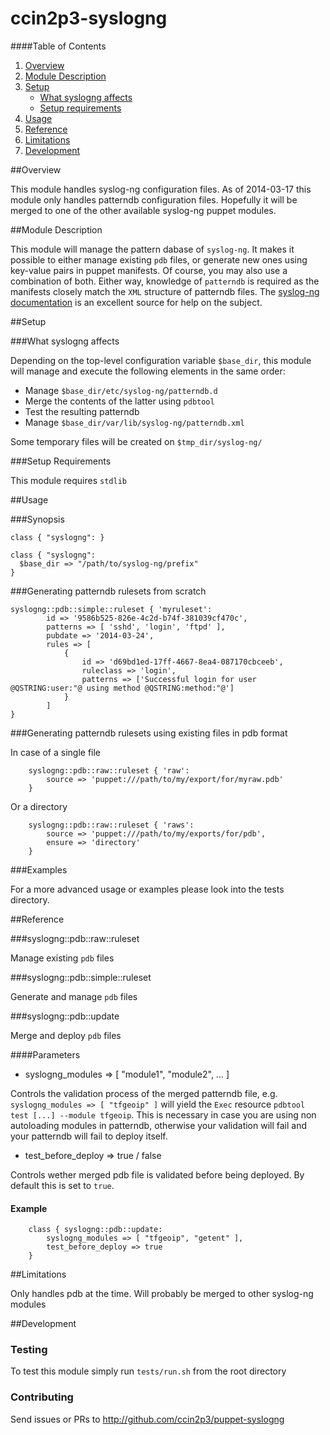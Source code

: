 # ccin2p3-syslogng

####Table of Contents

1. [Overview](#overview)
2. [Module Description](#module-description)
3. [Setup](#setup)
    * [What syslogng affects](#what-[modulename]-affects)
    * [Setup requirements](#setup-requirements)
4. [Usage](#usage)
5. [Reference](#reference)
5. [Limitations](#limitations)
6. [Development](#development)

##Overview

This module handles syslog-ng configuration files.
As of 2014-03-17 this module only handles patterndb configuration files.
Hopefully it will be merged to one of the other available syslog-ng puppet modules.

##Module Description

This module will manage the pattern dabase of `syslog-ng`.
It makes it possible to either manage existing `pdb` files, or generate new ones using key-value pairs in puppet manifests.
Of course, you may also use a combination of both.
Either way, knowledge of `patterndb` is required as the manifests closely match the `XML` structure of patterndb files.
The [syslog-ng documentation](http://www.balabit.com/sites/default/files/documents/syslog-ng-ose-3.5-guides/en/syslog-ng-ose-v3.5-guide-admin/html-single/index.html#chapter-patterndb) is an excellent source for help on the subject.

##Setup

###What syslogng affects

Depending on the top-level configuration variable `$base_dir`, this module will manage and execute the following elements in the same order:

* Manage `$base_dir/etc/syslog-ng/patterndb.d`
* Merge the contents of the latter using `pdbtool`
* Test the resulting patterndb
* Manage `$base_dir/var/lib/syslog-ng/patterndb.xml`

Some temporary files will be created on `$tmp_dir/syslog-ng/`

###Setup Requirements

This module requires `stdlib`

##Usage

###Synopsis

    class { "syslogng": }

    class { "syslogng":
      $base_dir => "/path/to/syslog-ng/prefix"
    }

###Generating patterndb rulesets from scratch

    syslogng::pdb::simple::ruleset { 'myruleset':
			id => '9586b525-826e-4c2d-b74f-381039cf470c',
			patterns => [ 'sshd', 'login', 'ftpd' ],
			pubdate => '2014-03-24',
			rules => [
				{
					id => 'd69bd1ed-17ff-4667-8ea4-087170cbceeb',
					ruleclass => 'login',
					patterns => ['Successful login for user @QSTRING:user:"@ using method @QSTRING:method:"@']
				}
			]
    }

###Generating patterndb rulesets using existing files in pdb format

In case of a single file
    
		syslogng::pdb::raw::ruleset { 'raw':
			source => 'puppet:///path/to/my/export/for/myraw.pdb'
		}

Or a directory

		syslogng::pdb::raw::ruleset { 'raws':
			source => 'puppet:///path/to/my/exports/for/pdb',
			ensure => 'directory'
		}

###Examples

For a more advanced usage or examples please look into the tests directory.

##Reference

###syslogng::pdb::raw::ruleset

Manage existing `pdb` files

###syslogng::pdb::simple::ruleset

Generate and manage `pdb` files

###syslogng::pdb::update

Merge and deploy `pdb` files

####Parameters

* syslogng_modules => [ "module1", "module2", ... ]

Controls the validation process of the merged patterndb file, e.g. `syslogng_modules => [ "tfgeoip" ]` will yield the `Exec` resource `pdbtool test [...] --module tfgeoip`.
This is necessary in case you are using non autoloading modules in patterndb, otherwise your validation will fail and your patterndb will fail to deploy itself.

* test_before_deploy => true / false

Controls wether merged pdb file is validated before being deployed. By default this is set to `true`.

#### Example

		class { syslogng::pdb::update:
			syslogng_modules => [ "tfgeoip", "getent" ],
			test_before_deploy => true
		}

##Limitations

Only handles pdb at the time.
Will probably be merged to other syslog-ng modules
 
##Development
 
### Testing

To test this module simply run `tests/run.sh` from the root directory

### Contributing

Send issues or PRs to http://github.com/ccin2p3/puppet-syslogng

